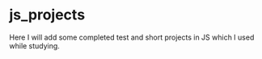 # js_projects

Here I will add some completed test and short projects in JS which I used while studying.
